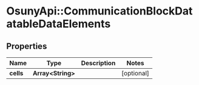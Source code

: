 # OsunyApi::CommunicationBlockDatatableDataElements

## Properties
Name | Type | Description | Notes
------------ | ------------- | ------------- | -------------
**cells** | **Array&lt;String&gt;** |  | [optional] 

